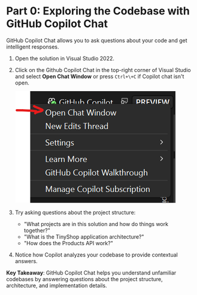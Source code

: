 # Part 0: Exploring the Codebase with GitHub Copilot Chat

GitHub Copilot Chat allows you to ask questions about your code and get intelligent responses.

1. Open the solution in Visual Studio 2022.
2. Click on the Github Copilot Chat in the top-right corner of Visual Studio and select **Open Chat Window** or press `Ctrl+\+C` if Copilot chat isn't open.

   ![Open chat window dialog](./images/1-open-copilot-chat.png)

3. Try asking questions about the project structure:
   - "What projects are in this solution and how do things work together?"
   - "What is the TinyShop application architecture?"
   - "How does the Products API work?"
4. Notice how Copilot analyzes your codebase to provide contextual answers.

**Key Takeaway**: GitHub Copilot Chat helps you understand unfamiliar codebases by answering questions about the project structure, architecture, and implementation details.

